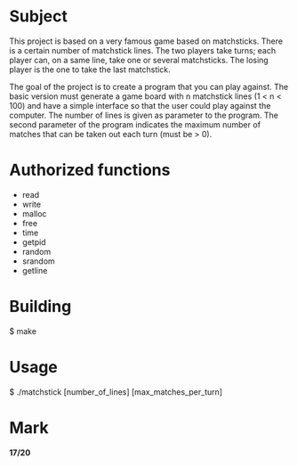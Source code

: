 # Subject
This project is based on a very famous game based on matchsticks. There is a certain number of matchstick lines. The two players take turns; each player can, on a same line, take one or several matchsticks. The losing player is the one to take the last matchstick.

The goal of the project is to create a program that you can play against. The basic version must generate a game board with n matchstick lines (1 < n < 100) and have a simple interface so that the user could play against the computer. The number of lines is given as parameter to the program. The second parameter of the program indicates the maximum number of matches that can be taken out each turn (must be > 0).

# Authorized functions
* read
* write
* malloc
* free
* time
* getpid
* random
* srandom
* getline

# Building
$ make

# Usage
$ ./matchstick [number_of_lines] [max_matches_per_turn]

# Mark
**17/20**
